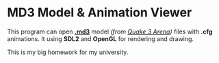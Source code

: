 # MD3 Model & Animation Viewer
This program can open **[.md3](https://en.wikipedia.org/wiki/MD3_(file_format))** model *(from [Quake 3 Arena](https://en.wikipedia.org/wiki/Quake_III_Arena))* files with **.cfg** animations.
It using **SDL2** and **OpenGL** for rendering and drawing.

This is my big homework for my university.

